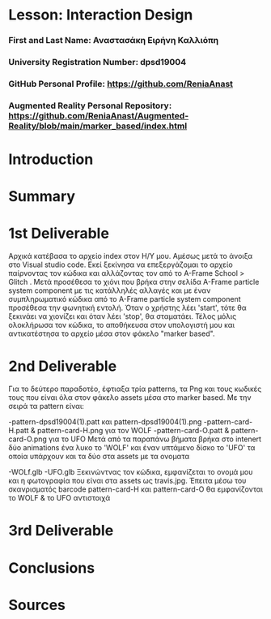 # Lesson: Interaction Design

### First and Last Name: Αναστασάκη Ειρήνη Καλλιόπη
### University Registration Number: dpsd19004
### GitHub Personal Profile: https://github.com/ReniaAnast
### Augmented Reality Personal Repository: https://github.com/ReniaAnast/Augmented-Reality/blob/main/marker_based/index.html

# Introduction

# Summary


# 1st Deliverable
Αρχικά κατέβασα  το αρχείο index στον Η/Υ μου. Αμέσως μετά το άνοιξα στο Visual studio code. Εκεί ξεκίνησα να επεξεργάζομαι το αρχείο παίρνοντας τον κώδικα και αλλάζοντας τον από το  A-Frame School > Glitch . Μετά προσέθεσα το χιόνι που βρήκα στην σελίδα A-Frame particle system component με τις κατάλληλές αλλαγές και με έναν συμπληρωματικό κώδικα από το  A-Frame particle system component προσέθεσα την φωνητική εντολή. Όταν ο χρήστης λέει 'start', τότε θα ξεκινάει να χιονίζει και όταν λέει 'stop', θα σταματάει.
Τέλος μόλις ολοκλήρωσα τον κώδικα, το αποθήκευσα στον υπολογιστή μου και αντικατέστησα το αρχείο μέσα στον φάκελο "marker based".

# 2nd Deliverable
Για το δεύτερο παραδοτέο, έφτιαξα τρία patterns, τα Png και τους κωδικές τους που είναι όλα στον φάκελο assets μέσα στο marker based. 
Με την σειρά τα pattern είναι:

-pattern-dpsd19004(1).patt και pattern-dpsd19004(1).png
-pattern-card-H.patt & pattern-card-H.png για τον WOLF
-pattern-card-O.patt & pattern-card-O.png για το UFO
Μετά από τα παραπάνω βήματα βρήκα στο intenert δύο animations ένα λυκο το 'WOLF' και έναν υπτάμενο δίσκο το 'UFO' τα οποία υπάρχουν και τα δύο στα assets με τα ονοματα

-WOLf.glb
-UFO.glb
Ξεκινώντνας τον κώδικα, εμφανίζεται το ονομά μου και η φωτογραφία που είναι στα assets ως travis.jpg. 
Έπειτα μέσω του σκανρισματός  barcode pattern-card-H και pattern-card-O θα εμφανίζονται το WOLF & το UFO αντιστοιχά

# 3rd Deliverable 


# Conclusions


# Sources
